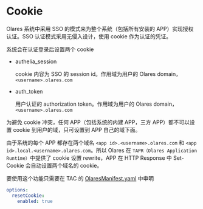 # Cookie

Olares 系统中采用 SSO 的模式来为整个系统（包括所有安装的 APP）实现授权认证。SSO 认证模式采用无侵入设计，使用 cookie 作为认证的凭证。

系统会在认证登录后设置两个 cookie

- authelia_session

  cookie 内容为 SSO 的 session id。作用域为用户的 Olares domain， `<username>.olares.com`

- auth_token

  用户认证的 authorization token。作用域为用户的 Olares domain， `<username>.olares.com`

为避免 cookie 冲突，任何 APP（包括系统的内建 APP，三方 APP）都不可以设置 cookie 到用户的域，只可设置到 APP 自己的域下面。

由于系统的每个 APP 都存在两个域名 `<app id>.<username>.olares.com` 和 `<app id>.local.<username>.olares.com`。所以 Olares 在 `TAPR（Olares Application Runtime）`中提供了 cookie 设置 rewrite，APP 在 HTTP Response 中 Set-Cookie 会自动设置两个域名的 cookie。

要使用这个功能只需要在 TAC 的 [OlaresManifest.yaml](../package/manifest.md#resetcookie) 中申明

```yaml
options:
  resetCookie:
    enabled: true
```
